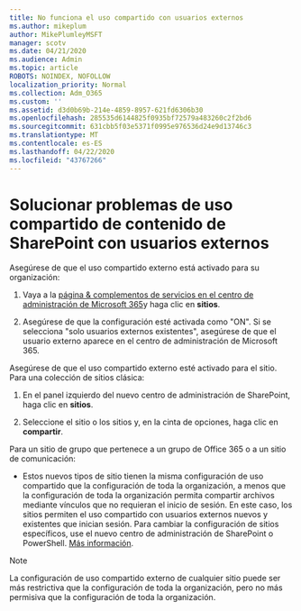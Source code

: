 ```yaml
---
title: No funciona el uso compartido con usuarios externos
ms.author: mikeplum
author: MikePlumleyMSFT
manager: scotv
ms.date: 04/21/2020
ms.audience: Admin
ms.topic: article
ROBOTS: NOINDEX, NOFOLLOW
localization_priority: Normal
ms.collection: Adm_O365
ms.custom: ''
ms.assetid: d3d0b69b-214e-4859-8957-621fd6306b30
ms.openlocfilehash: 285535d6144825f0935bf72579a483260c2f2bd6
ms.sourcegitcommit: 631cbb5f03e5371f0995e976536d24e9d13746c3
ms.translationtype: MT
ms.contentlocale: es-ES
ms.lasthandoff: 04/22/2020
ms.locfileid: "43767266"
---
```

# <a name="fix-problems-sharing-sharepoint-content-with-external-users"></a>Solucionar problemas de uso compartido de contenido de SharePoint con usuarios externos

Asegúrese de que el uso compartido externo está activado para su organización:
  
1. Vaya a la [página &amp; complementos de servicios en el centro de administración de Microsoft 365](https://portal.office.com/adminportal/home#/Settings/ServicesAndAddIns)y haga clic en **sitios**.
    
2. Asegúrese de que la configuración esté activada como "ON". Si se selecciona "solo usuarios externos existentes", asegúrese de que el usuario externo aparece en el centro de administración de Microsoft 365.
    
Asegúrese de que el uso compartido externo esté activado para el sitio. Para una colección de sitios clásica:
  
1. En el panel izquierdo del nuevo centro de administración de SharePoint, haga clic en **sitios**.
    
2. Seleccione el sitio o los sitios y, en la cinta de opciones, haga clic en **compartir**.
    
Para un sitio de grupo que pertenece a un grupo de Office 365 o a un sitio de comunicación:
  
- Estos nuevos tipos de sitio tienen la misma configuración de uso compartido que la configuración de toda la organización, a menos que la configuración de toda la organización permita compartir archivos mediante vínculos que no requieran el inicio de sesión. En este caso, los sitios permiten el uso compartido con usuarios externos nuevos y existentes que inician sesión. Para cambiar la configuración de sitios específicos, use el nuevo centro de administración de SharePoint o PowerShell. [Más información](https://go.microsoft.com/fwlink/?linkid=871863).
    
> [!NOTE]
> La configuración de uso compartido externo de cualquier sitio puede ser más restrictiva que la configuración de toda la organización, pero no más permisiva que la configuración de toda la organización. 
  

